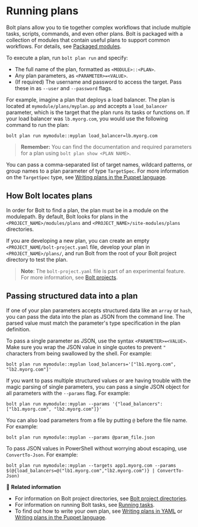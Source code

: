# Running plans

Bolt plans allow you to tie together complex workflows that include multiple
tasks, scripts, commands, and even other plans. Bolt is packaged with a
collection of modules that contain useful plans to support common workflows. For
details, see [Packaged modules](bolt_installing_modules.md#packaged-modules).

To execute a plan, run `bolt plan run` and specify:
-   The full name of the plan, formatted as `<MODULE>::<PLAN>`.
-   Any plan parameters, as `<PARAMETER>=<VALUE>`.
-   (If required) The username and password to access the target. Pass these in as `--user` and `--password` flags. 

For example, imagine a plan that deploys a load balancer. The plan is located at `mymodule/plans/myplan.pp` and accepts a `load_balancer` parameter, which is the target that the plan runs its tasks or functions on. If your load balancer was `lb.myorg.com`, you would use the following command to run the plan:

```
bolt plan run mymodule::myplan load_balancer=lb.myorg.com
```

> **Remember:** You can find the documentation and required parameters for a plan using `bolt plan show <PLAN NAME>`.

You can pass a comma-separated list of target names, wildcard patterns, or group names to a plan parameter of type `TargetSpec`. For more information on the `TargetSpec` type, see [Writing plans in the Puppet language](./writing_plans.md#targetspec).

## How Bolt locates plans

In order for Bolt to find a plan, the plan must be in a module
on the modulepath. By default, Bolt looks for plans in the
`<PROJECT_NAME>/modules/plans` and `<PROJECT_NAME>/site-modules/plans` directories.

If you are developing a new plan, you can create an empty `<PROJECT_NAME/bolt-project.yaml` file, develop your plan in `<PROJECT_NAME>/plans/`, and run Bolt from the root of your Bolt project directory to test the plan.

> **Note**: The `bolt-project.yaml` file is part of an experimental feature. For more information, see [Bolt projects](./experimental_features.md#bolt-projects).

## Passing structured data into a plan

If one of your plan parameters accepts structured data like an `array` or `hash`, you can pass the data into the plan as JSON from the command line. The parsed value must match the parameter's type specification in the plan definition.

To pass a single parameter as JSON, use the syntax `<PARAMETER>=<VALUE>`. Make sure you wrap the JSON value in single quotes to prevent `"` characters from being swallowed by the shell. For example:

```
bolt plan run mymodule::myplan load_balancers='["lb1.myorg.com", "lb2.myorg.com"]'
```

If you want to pass multiple structured values or are having trouble with the magic parsing of single parameters, you can pass a single JSON object for all parameters with the `--params` flag. For example:

```
bolt plan run mymodule::myplan --params '{"load_balancers": ["lb1.myorg.com", "lb2.myorg.com"]}'
```

You can also load parameters from a file by putting `@` before the file name. For example:

```
bolt plan run mymodule::myplan --params @param_file.json
```

To pass JSON values in PowerShell without worrying about escaping, use `ConvertTo-Json`. For example:

```
bolt plan run mymodule::myplan --targets app1.myorg.com --params $(@{load_balancers=@("lb1.myorg.com","lb2.myorg.com")} | ConvertTo-Json)
```

📖 **Related information**
- For information on Bolt project directories, see [Bolt project directories](#bolt_project_directories.md).
- For information on running Bolt tasks, see [Running tasks](./bolt_running_tasks.md).
- To find out how to write your own plan, see [Writing plans in YAML](./writing_yaml_plans.md) or
  [Writing plans in the Puppet language](./writing_plans.md).